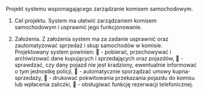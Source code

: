 Projekt systemu wspomagającego zarządzanie komisem samochodowym.

1. Cel projektu.
System ma ułatwić zarządzaniem komisem samochodowym i usprawnić jego funkcjonowanie.

2. Założenia.
Z założenia system ma za zadanie usprawnić oraz zautomatyzować sprzedaż i skup samochodów w komisie. Projektowany system powinien:
 - pobierać, przechowywać i archiwizować dane kupujących i sprzedających oraz pojazdów,
 - sprawdzać, czy dany pojazd nie jest kradziony, ewentualnie informować o tym jednostkę policji,
 - automatycznie sporządzać umowy kupna-sprzedaży,
 - drukować pokwitowania przekazania pojazdu do komisu lub wpłacenia zaliczki,
 - obsługiwać funkcję rezerwacji telefonicznej.